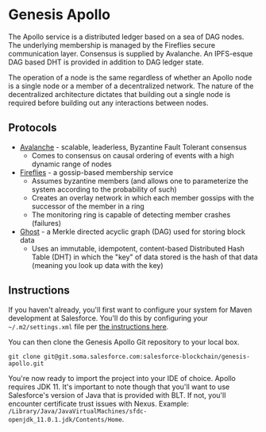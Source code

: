 # Genesis Apollo
The Apollo service is a distributed ledger based on a sea of DAG nodes.  The underlying membership is managed by the Fireflies secure communication layer.  Consensus is supplied by Avalanche.  An IPFS-esque DAG based DHT is provided in addition to DAG ledger state.

The operation of a node is the same regardless of whether an Apollo node is a single node or a member of a decentralized network.  The nature of the decentralized architecture dictates that building out a single node is required before building out any interactions between nodes.

## Protocols
* [Avalanche](https://avalabs.org/snow-avalanche.pdf) - scalable, leaderless, Byzantine Fault Tolerant consensus
  * Comes to consensus on causal ordering of events with a high dynamic range of nodes
* [Fireflies](https://ymsir.com/papers/fireflies-tocs.pdf) - a gossip-based membership service
  * Assumes byzantine members (and allows one to parameterize the system according to the probability of such)
  * Creates an overlay network in which each member gossips with the successor of the member in a ring
  * The monitoring ring is capable of detecting member crashes (failures)
* [Ghost](https://eprint.iacr.org/2018/104.pdf) - a Merkle directed acyclic graph (DAG) used for storing block data
  * Uses an immutable, idempotent, content-based Distributed Hash Table (DHT) in which the "key" of data stored is the hash of that data (meaning you look up data with the key)

## Instructions
If you haven't already, you'll first want to configure your system for Maven development at Salesforce.  You'll do this by configuring your `~/.m2/settings.xml` file per [the instructions here](https://git.soma.salesforce.com/modularization-team/maven-settings).

You can then clone the Genesis Apollo Git repository to your local box.
```
git clone git@git.soma.salesforce.com:salesforce-blockchain/genesis-apollo.git
```

You're now ready to import the project into your IDE of choice.  Apollo requires JDK 11.  It's important to note though that you'll want to use Salesforce's version of Java that is provided with BLT.  If not, you'll encounter certificate trust issues with Nexus.  Example: `/Library/Java/JavaVirtualMachines/sfdc-openjdk_11.0.1.jdk/Contents/Home`.
